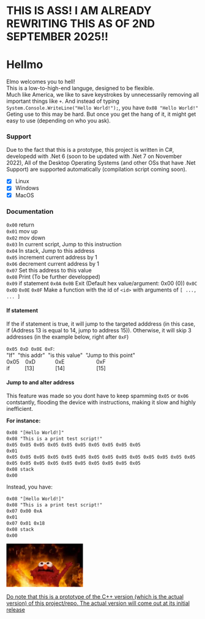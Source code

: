 # THIS IS ASS! I AM ALREADY REWRITING THIS AS OF 2ND SEPTEMBER 2025!!

# Hellmo
Elmo welcomes you to hell!<br>
This is a low-to-high-end languge, designed to be flexible.<br>
Much like America, we like to save keystrokes by unnecessarily removing all important things like `+`. And instead of typing `System.Console.WriteLine("Hello World!");`, you have `0x08 "Hello World!"`<br>
Geting use to this may be hard. But once you get the hang of it, it might get easy to use (depending on who you ask).

### Support
Due to the fact that this is a prototype, this project is written in C#, developedd with .Net 6 (soon to be updated with .Net 7 on November 2022), All of the Desktop Operating Systems (and other OSs that have .Net Support) are supported automatically (compilation script coming soon).
 - [x] Linux
 - [x] Windows
 - [x] MacOS

 ### Documentation <br>
 `0x00` return <br>
 `0x01` mov up <br>
 `0x02` mov down <br>
 `0x03` In current script, Jump to this instruction <br>
 `0x04` In stack, Jump to this address <br>
 `0x05` increment current address by 1 <br>
 `0x06` decrement current address by 1 <br>
 `0x07` Set this address to this value <br>
 `0x08` Print (To be further developped) <br>
 `0x09` if statement
 `0x0A` 
 `0x0B` Exit <Hex> (Default hex value/argument: 0x00 (0))
 `0x0C` 
 `0x0D` 
 `0x0E` 
 `0x0F` Make a function with the id of `<id>` with arguments of `[ ..., ... ]`

 #### If statement
If the if statement is true, it will jump to the targeted adddress (in this case, if (Address 13 is equal to 14, jump to address 15)).
Otherwise, it will skip 3 addresses (in the example below, right after `0xF`)

`0x05 0xD 0x0E 0xF`:<br>
 "If"&nbsp;&nbsp;"this addr"&nbsp;&nbsp;"is this value"&nbsp;&nbsp;"Jump to this point"<br>
 0x05&nbsp;&nbsp;&nbsp;&nbsp;0xD&nbsp;&nbsp;&nbsp;&nbsp;&nbsp;&nbsp;&nbsp;&nbsp;&nbsp;&nbsp;&nbsp;&nbsp;&nbsp;0xE&nbsp;&nbsp;&nbsp;&nbsp;&nbsp;&nbsp;&nbsp;&nbsp;&nbsp;&nbsp;&nbsp;&nbsp;&nbsp;&nbsp;&nbsp;&nbsp;&nbsp;&nbsp;&nbsp;&nbsp;&nbsp;0xF<br>
  if&nbsp;&nbsp;&nbsp;&nbsp;&nbsp;&nbsp;&nbsp;&nbsp;&nbsp;&nbsp;[13]&nbsp;&nbsp;&nbsp;&nbsp;&nbsp;&nbsp;&nbsp;&nbsp;&nbsp;&nbsp;&nbsp;&nbsp;&nbsp;&nbsp;[14]&nbsp;&nbsp;&nbsp;&nbsp;&nbsp;&nbsp;&nbsp;&nbsp;&nbsp;&nbsp;&nbsp;&nbsp;&nbsp;&nbsp;&nbsp;&nbsp;&nbsp;&nbsp;&nbsp;&nbsp;&nbsp;[15] <br>

 #### Jump to and alter address
This feature was made so you dont have to keep spamming `0x05` or  `0x06` contstantly, flooding the device with instructions, making it slow and highly inefficient. 

__For instance:__
```
0x08 "[Hello World!]"
0x08 "This is a print test script!"
0x05 0x05 0x05 0x05 0x05 0x05 0x05 0x05 0x05 0x05
0x01 
0x05 0x05 0x05 0x05 0x05 0x05 0x05 0x05 0x05 0x05 0x05 0x05 0x05 0x05 0x05 0x05 0x05 0x05 0x05 0x05 0x05 0x05 0x05 0x05 
0x08 stack
0x00
```

Instead, you have:
```
0x08 "[Hello World!]"
0x08 "This is a print test script!"
0x07 0x00 0xA
0x01 
0x07 0x01 0x18
0x08 stack
0x00
```

<img src="image.webp" alt="drawing" width="200"/>

<ins> Do note that this is a prototype of the C++ version (which is the actual version) of this project/repo. The actual version will come out at its initial release </ins>



